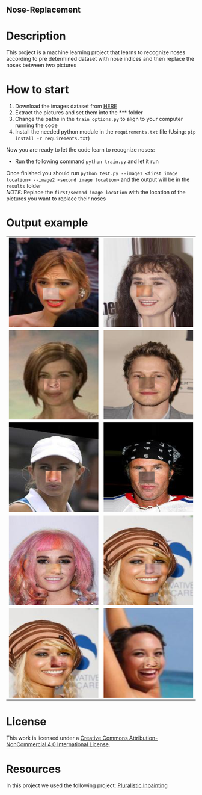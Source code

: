 ## Nose-Replacement
# Description
This project is a machine learning project that learns to recognize noses according to pre determined dataset with nose indices and then replace the noses between two pictures

# How to start
1. Download the images dataset from <a href="https://drive.google.com/open?id=0B7EVK8r0v71pWEZsZE9oNnFzTm8">HERE</a>
2. Extract the pictures and set them into the *** folder
3. Change the paths in the `train_options.py` to align to your computer running the code
4. Install the needed python module in the `requirements.txt` file (Using: `pip install -r requirements.txt`)

Now you are ready to let the code learn to recognize noses:
* Run the following command `python train.py` and let it run

Once finished you should run `python test.py --image1 <first image location> --image2 <second image location>` and the output will be in the `results` folder<br>
*NOTE:* Replace the `first/second image location` with the location of the pictures you want to replace their noses

# Output example
<table>
 <tr>
<td><img src='results/001029_flipped.png'></td>
<td><img src='results/001060_flipped.png'></td>
</tr>
<tr>
<td><img src='results/000621_flipped.png'></td>
<td><img src='results/000622_flipped.png'></td>
</tr>
<tr>
<td><img src='results/001041_flipped.png'></td>
<td><img src='results/001057_flipped.png'></td>
</tr>
<tr>
<td><img src='results/001050_flipped.png'></td>
<td><img src='results/001061x_flipped.png'></td>
</tr>
<tr>
<td><img src='results/001061_flipped.png'></td>
<td><img src='results/001026_flipped.png'></td>
</tr>
</table>

# License
This work is licensed under a <a href="http://creativecommons.org/licenses/by-nc/4.0/">Creative Commons Attribution-NonCommercial 4.0 International License</a>.

# Resources
In this project we used the following project:
<a href="https://github.com/lyndonzheng/Pluralistic-Inpainting">Pluralistic Inpainting</a>
